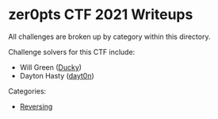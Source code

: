 zer0pts CTF 2021 Writeups
=========================

All challenges are broken up by category within this directory.

Challenge solvers for this CTF include:
  
  * Will Green ([Ducky](https://github.com/wlg0005))
  * Dayton Hasty ([dayt0n](https://github.com/dayt0n))

Categories:
  * [Reversing](./reversing)